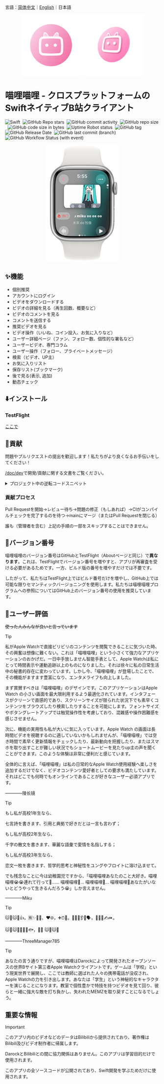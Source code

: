 言語：<a href="./README.md">简体中文</a>｜<a href="./README_en.md">English</a>｜日本語
<p align="center">
    <img src="./Artwork/rm-ico.png" width="200" height="200">
    <img src="./Artwork/rm-ico-vision.png" width="200" height="200">
</p>

# 喵哩喵哩 - クロスプラットフォームのSwiftネイティブB站クライアント

![Swift](https://img.shields.io/badge/Swift-5.9-orange.svg)&nbsp;
![GitHub Repo stars](https://img.shields.io/github/stars/Darock-Studio/Darock-Bili?style=flat)&nbsp;
![GitHub commit activity](https://img.shields.io/github/commit-activity/m/Darock-Studio/Darock-Bili)&nbsp;
![GitHub repo size](https://img.shields.io/github/repo-size/Darock-Studio/Darock-Bili)&nbsp;
![GitHub code size in bytes](https://img.shields.io/github/languages/code-size/Darock-Studio/Darock-Bili)&nbsp;
![Uptime Robot status](https://img.shields.io/uptimerobot/status/m794152937-528042e5aee699af3224e7a6?label=Darock%20Main%20API%20Status)&nbsp;
![GitHub tag](https://img.shields.io/github/v/tag/Darock-Studio/Darock-Bili?label=Latest%20Tag)&nbsp;
![GitHub Release Date](https://img.shields.io/github/release-date-pre/Darock-Studio/Darock-Bili?label=Latest%20Release%20Date)&nbsp;
![GitHub last commit (branch)](https://img.shields.io/github/last-commit/Darock-Studio/Darock-Bili/main?label=Main%20Branch%20Last%20Commit)&nbsp;
![GitHub Workflow Status (with event)](https://img.shields.io/github/actions/workflow/status/Darock-Studio/Darock-Bili/ios.yml)

<p align="center">
    <img src="./Artwork/eg-vd.png" width="240" height="380">
</p>

## ✨機能
- 個別推奨
- アカウントにログイン
- ビデオをダウンロードする
- ビデオの詳細を見る（再生回数、概要など）
- ビデオのコメントを見る
- コメントを送信する
- 推奨ビデオを見る
- ビデオ操作（いいね、コイン投入、お気に入りなど）
- ユーザー詳細ページ（ファン、フォロー数、個性的な署名など）
- ユーザービデオ、専門コラム
- ユーザー操作（フォロー、プライベートメッセージ）
- 検索（ビデオ、UP主）
- お気に入りリスト 
 - 保存リスト(ブックマーク)
 - 後で見る(表示, 追加)
 - 動态チェック

## ⬇️インストール
### TestFlight
[ここで](https://testflight.apple.com/join/TbuBT6ig)

## 🙌貢献
問題やプルリクエストの提出を歓迎します！私たちがより良くなるお手伝いをしてください！

[/doc/dev](/doc/dev)で開発/貢献に関する文書をご覧ください。

<details><summary>プロジェクト中の逆転コードスニペット</summary>

```swift
// UserDynamic/UserDynamicMainView.swift :322
                    dynamics.append([
                        "WithText": item.1["modules"]["module_dynamic"]["desc"]["text"].string ?? "",
                        "Type": BiliDynamicType(rawValue: item.1["type"].string ?? "DYNAMIC_TYPE_WORD") ?? .text,
                        "Draws": { () -> [[String: String]]? in
                            if BiliDynamicType(rawValue: item.1["type"].string ?? "DYNAMIC_TYPE_WORD") == .draw {
                                var dTmp = [[String: String]]()
                                for draw in item.1["modules"]["module_dynamic"]["major"]["draw"]["items"] {
                                    isDynamicImagePresented[itemForCount].append(false)
                                    dTmp.append(["Src": draw.1["src"].string ?? ""])
                                }
                                return dTmp
                            } else {
                                return nil
                            }
                        }(),
                        "Archive": { () -> [String: String]? in
                            if BiliDynamicType(rawValue: item.1["type"].string ?? "DYNAMIC_TYPE_WORD") == .video {
                                let archive = item.1["modules"]["module_dynamic"]["major"]["archive"]
                                return ["Pic": archive["cover"].string ?? "", "Title": archive["title"].string ?? "", "BV": archive["bvid"].string ?? "", "UP": item.1["modules"]["module_author"]["name"].string ?? "", "View": archive["stat"]["play"].string ?? "-1", "Danmaku": archive["stat"]["danmaku"].string ?? "-1"]
                            } else {
                                return nil
                            }
                        }(),
                        "Live": { () -> [String: String]? in
                            if BiliDynamicType(rawValue: item.1["type"].string ?? "DYNAMIC_TYPE_WORD") == .live {
                                do {
                                    let liveContentJson = try JSON(data: (item.1["modules"]["module_dynamic"]["major"]["live_rcmd"]["content"].string ?? "").data(using: .utf8) ?? Data())
                                    debugPrint(liveContentJson)
                                    return ["Cover": liveContentJson["live_play_info"]["cover"].string ?? "", "Title": liveContentJson["live_play_info"]["title"].string ?? "", "ID": String(liveContentJson["live_play_info"]["room_id"].int ?? 0), "Type": liveContentJson["live_play_info"]["area_name"].string ?? "", "ViewStr": liveContentJson["live_play_info"]["watched_show"]["text_large"].string ?? "-1"]
                                } catch {
                                    return nil
                                }
                            } else {
                                return nil
                            }
                        }(),
                        "Forward": { () -> [String: Any?]? in
                            if BiliDynamicType(rawValue: item.1["type"].string ?? "DYNAMIC_TYPE_WORD") == .forward {
                                let origData = item.1["orig"]
                                return [
                                    "WithText": origData["modules"]["module_dynamic"]["desc"]["text"].string ?? "",
                                    "Type": BiliDynamicType(rawValue: origData["type"].string ?? "DYNAMIC_TYPE_WORD") ?? .text,
                                    "Draws": { () -> [[String: String]]? in
                                        if BiliDynamicType(rawValue: origData["type"].string ?? "DYNAMIC_TYPE_WORD") == .draw {
                                            var dTmp = [[String: String]]()
                                            for draw in origData["modules"]["module_dynamic"]["major"]["draw"]["items"] {
                                                isDynamicImagePresented[itemForCount].append(false)
                                                dTmp.append(["Src": draw.1["src"].string ?? ""])
                                            }
                                            return dTmp
                                        } else {
                                            return nil
                                        }
                                    }(),
                                    "Archive": { () -> [String: String]? in
                                        if BiliDynamicType(rawValue: origData["type"].string ?? "DYNAMIC_TYPE_WORD") == .video {
                                            let archive = origData["modules"]["module_dynamic"]["major"]["archive"]
                                            return ["Pic": archive["cover"].string ?? "", "Title": archive["title"].string ?? "", "BV": archive["bvid"].string ?? "", "UP": origData["modules"]["module_author"]["name"].string ?? "", "View": archive["stat"]["play"].string ?? "-1", "Danmaku": archive["stat"]["danmaku"].string ?? "-1"]
                                        } else {
                                            return nil
                                        }
                                    }(),
                                    "Live": { () -> [String: String]? in
                                        if BiliDynamicType(rawValue: origData["type"].string ?? "DYNAMIC_TYPE_WORD") == .live {
                                            do {
                                                let liveContentJson = try JSON(data: (origData["modules"]["module_dynamic"]["major"]["live_rcmd"]["content"].string ?? "").data(using: .utf8) ?? Data())
                                                debugPrint(liveContentJson)
                                                return ["Cover": liveContentJson["live_play_info"]["cover"].string ?? "", "Title": liveContentJson["live_play_info"]["title"].string ?? "", "ID": String(liveContentJson["live_play_info"]["room_id"].int ?? 0), "Type": liveContentJson["live_play_info"]["area_name"].string ?? "", "ViewStr": liveContentJson["live_play_info"]["watched_show"]["text_large"].string ?? "-1"]
                                            } catch {
                                                return nil
                                            }
                                        } else {
                                            return nil
                                        }
                                    }(),
                                    "SenderPic": origData["modules"]["module_author"]["face"].string ?? "",
                                    "SenderName": origData["modules"]["module_author"]["name"].string ?? "",
                                    "SenderID": String(origData["modules"]["module_author"]["mid"].int ?? 0),
                                    "SendTimeStr": origData["modules"]["module_author"]["pub_time"].string ?? "0000/00/00",
                                    "SharedCount": String(origData["modules"]["module_stat"]["forward"]["count"].int ?? -1),
                                    "LikedCount": String(origData["modules"]["module_stat"]["like"]["count"].int ?? -1),
                                    "IsLiked": origData["modules"]["module_stat"]["like"]["status"].bool ?? false,
                                    "CommentCount": String(origData["modules"]["module_stat"]["comment"]["count"].int ?? -1),
                                    "DynamicID": origData["id_str"].string ?? ""
                                ]
                            } else {
                                return nil
                            }
                        }(),
                        "SenderPic": item.1["modules"]["module_author"]["face"].string ?? "",
                        "SenderName": item.1["modules"]["module_author"]["name"].string ?? "",
                        "SenderID": String(item.1["modules"]["module_author"]["mid"].int ?? 0),
                        "SendTimeStr": item.1["modules"]["module_author"]["pub_time"].string ?? "0000/00/00",
                        "SharedCount": String(item.1["modules"]["module_stat"]["forward"]["count"].int ?? -1),
                        "LikedCount": String(item.1["modules"]["module_stat"]["like"]["count"].int ?? -1),
                        "IsLiked": item.1["modules"]["module_stat"]["like"]["status"].bool ?? false,
                        "CommentCount": String(item.1["modules"]["module_stat"]["comment"]["count"].int ?? -1),
                        "DynamicID": item.1["id_str"].string ?? ""
                    ])
```

</details>

### 貢献プロセス
Pull Requestを開始->レビュー待ち->問題の修正（もしあれば）->CIがコンパイルチェックを完了するのを待つ->mainにマージ（またはPull Requestを閉じる）

誰も（管理者を含む）上記の手順の一部をスキップすることはできません。

## 📝バージョン番号
喵哩喵哩のバージョン番号はGitHubとTestFlight（Aboutページと同じ）で**異なります**。これは、TestFlightでバージョン番号を増やすと、アプリが再審査を受ける必要があるためです。一方、ビルド版の番号を増やすだけでは不要です。

したがって、私たちはTestFlight上ではビルド番号だけを増やし、GitHub上では可能な限りセマンティックバージョニングを使用します。私たちは喵哩喵哩プログラムへの参照についてはGitHub上のバージョン番号の使用を推奨しています。

## 💬ユーザー評価
~~使った人みんなが良いと言っています~~

> [!TIP]
> 私がApple Watchで直接ビリビリのコンテンツを閲覧できることに気づいた時、その興奮は想像に難くない。これは「喵哩喵哩」という小さくて強力なアプリケーションのおかげだ。一日中手放しません智能手表として、Apple Watchは私にとって時間表示や運動追跡以上のものになりました。それは徐々に私の日常生活中の秘書的存在に変わっています。しかし今、「喵哩喵哩」が登場したことで、その機能がますます豊富になり、エンタメライフも向上しました。
> 
> まず賞賛すべきは「喵哩喵哩」のデザインです。このアプリケーションはApple Watch の小さい画面を最大限利用するよう最適化されています。インタフェースがクリーンで直感的であり、スクリーンサイズが限られた状況下でも素早くコンテンツをブラウズしたり検索したりすることを可能にします。フォントサイズやボタングレートアップでは触覚操作性を考慮しており、混雑感や操作困難感を感じさせません。
> 
> 次に、機能の実用性も私が大いに気に入っています。Apple Watch の画面は長時間ビデオを視聴するのに適していないかもしれませんが、「喵哩喵哩」では空き時間で素早く更新情報をチェックしたり、最新動向を把握したり、またはスマホを取り出すことが難しい状況でもショートムービーを見たりup主の声を聞くことができます。このような体験は非常に便利だと感じています。
> 
> 全体的に言えば、「喵哩喵哩」は私の日常的なApple Watch使用経験へ楽しさを追加するだけでなく、ビデオコンテンツ愛好者としての要求も満たしています。それはどこでも何時でもオンラインであることが好きなユーザー必須アプリです。
> 
> ————陵长镜

> [!TIP]
> もし私が高校1年生なら、
> 
> 七言詩を書きます、引用と典拠で好きだとは一言も言わず；
> 
> もし私が高校2年生なら、
>
> 千字の散文を書きます、華麗な語彙で愛情を名指しする；
>
> もし私が高校3年生なら、
>
> 恋文一枚を書きます、哲学的思考と神秘性をユングやフロイトに溶け込ませて。
>
> でも残念なことに今は幼稚園児ですから、「喵哩喵哩あなたのこと大好き。喵哩喵哩😭😭連れて行って🚗…… 喵哩喵哩🏃… 喵哩喵哩🏃… 喵哩喵哩🧎あなたがいないとどうやって生きるんだろう😭」しか言えません。
> 
> ————Miku

> [!TIP]
> 🐱🍐🐱🍐👍，🈶✨🧑‍🎨、❤️🌐，➕⏰🔄。🧑‍💻🤝👂👥🗣️，🙅⛓️‍💥✍️⏩。
> 
> 🐱🍐🐱🍐🤝🙋👋🐟，🙋💗 🐱🍐🐱🍐
>
> ————ThreeManager785

> [!TIP]
> あなたの言う通りですが、喵哩喵哩はDarockによって開発されたオープンソースの世界Bサイト第三者Apple Watchクライアントです。ゲームは「学校」という現実世界で展開し、ここでは教師に選ばれた人々の携帯電話が没収され、Apple Watchの力を引き出します。あなたは「学生」という神秘的なキャラクターを演じることになります。教室で個性豊かで特技を持つビデオを見て回り、彼らと一緒に強大な敵を打ち負かし、失われたMEMZを取り戻すことになるでしょう。

## 重要な情報
> [!IMPORTANT]
> このアプリ内のビデオなどのデータはBilibiliから提供されており、著作権はBilibili及びビデオ制作者に帰属します。
>
> DarockとBilibiliとの間に協力関係はありません。このアプリは学習目的だけで使用されます。
>
> このアプリの全ソースコードが公開されており、Swift開発を学ぶためだけに使用されます。
